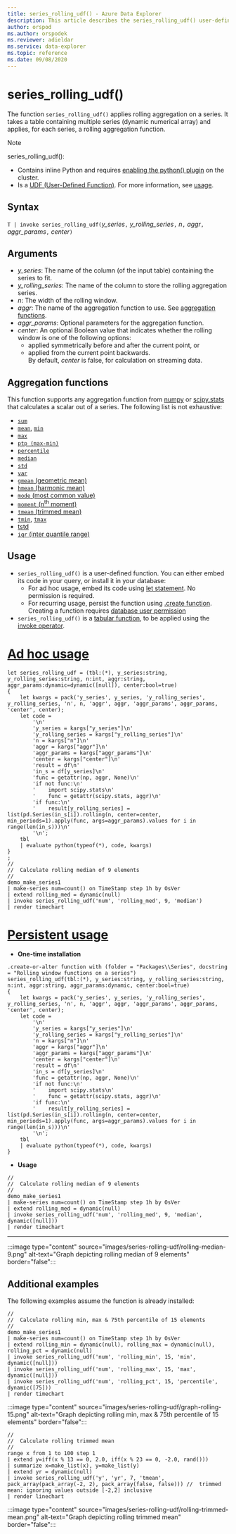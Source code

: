 ```yaml
---
title: series_rolling_udf() - Azure Data Explorer
description: This article describes the series_rolling_udf() user-defined function in Azure Data Explorer.
author: orspod
ms.author: orspodek
ms.reviewer: adieldar
ms.service: data-explorer
ms.topic: reference
ms.date: 09/08/2020
---
```

# series_rolling_udf()


The function `series_rolling_udf()` applies rolling aggregation on a series. It takes a table containing multiple series (dynamic numerical array) and applies, for each series, a rolling aggregation function.

> [!NOTE]
> series_rolling_udf():
>* Contains inline Python and requires [enabling the python() plugin](../query/pythonplugin.md#enable-the-plugin) on the cluster.
>* Is a [UDF (User-Defined Function)](../query/functions/user-defined-functions.md). For more information, see [usage](#usage).

## Syntax

`T | invoke series_rolling_udf(`*y_series*`,` *y_rolling_series*`,` *n*`,` *aggr*`,` *aggr_params*`,` *center*`)`

## Arguments

* *y_series*: The name of the column (of the input table) containing the series to fit.
* *y_rolling_series*: The name of the column to store the rolling aggregation series.
* *n*: The width of the rolling window.
* *aggr*: The name of the aggregation function to use. See [aggregation functions](#aggregation-functions).
* *aggr_params*: Optional parameters for the aggregation function.
* *center*: An optional Boolean value that indicates whether the rolling window is one of the following options:
    * applied symmetrically before and after the current point, or 
    * applied from the current point backwards. <br>
    By default, *center* is false, for calculation on streaming data.

## Aggregation functions

This function supports any aggregation function from [numpy](https://numpy.org/) or [scipy.stats](https://docs.scipy.org/doc/scipy/reference/stats.html#module-scipy.stats) that calculates a scalar out of a series. The following list is not exhaustive:

* [`sum`](https://numpy.org/doc/stable/reference/generated/numpy.sum.html#numpy.sum) 
* [`mean`](https://numpy.org/doc/stable/reference/generated/numpy.mean.html?highlight=mean#numpy.mean), [`min`](https://numpy.org/doc/stable/reference/generated/numpy.amin.html#numpy.amin)
* [`max`](https://numpy.org/doc/stable/reference/generated/numpy.amax.html)
* [`ptp (max-min)`](https://numpy.org/doc/stable/reference/generated/numpy.ptp.html)
* [`percentile`](https://numpy.org/doc/stable/reference/generated/numpy.percentile.html)
* [`median`](https://numpy.org/doc/stable/reference/generated/numpy.median.html)
* [`std`](https://numpy.org/doc/stable/reference/generated/numpy.std.html)
* [`var`](https://numpy.org/doc/stable/reference/generated/numpy.var.html)
* [`gmean` (geometric mean)](https://docs.scipy.org/doc/scipy/reference/generated/scipy.stats.gmean.html)
* [`hmean` (harmonic mean)](https://docs.scipy.org/doc/scipy/reference/generated/scipy.stats.hmean.html)
* [`mode` (most common value)](https://docs.scipy.org/doc/scipy/reference/generated/scipy.stats.mode.html)
* [`moment` (n<sup>th</sup> moment)](https://docs.scipy.org/doc/scipy/reference/generated/scipy.stats.moment.html)
* [`tmean` (trimmed mean)](https://docs.scipy.org/doc/scipy/reference/generated/scipy.stats.tmean.html)
* [`tmin`](https://docs.scipy.org/doc/scipy/reference/generated/scipy.stats.tmin.html), [`tmax`](https://docs.scipy.org/doc/scipy/reference/generated/scipy.stats.tmax.html)
* [tstd](https://docs.scipy.org/doc/scipy/reference/generated/scipy.stats.tstd.html)
* [`iqr` (inter quantile range)](https://docs.scipy.org/doc/scipy/reference/generated/scipy.stats.iqr.html) 

## Usage

* `series_rolling_udf()` is a user-defined function. You can either embed its code in your query, or install it in your database:
    * For ad hoc usage, embed its code using [let statement](../query/letstatement.md). No permission is required.
    * For recurring usage, persist the function using [.create function](../management/create-function.md). <br>
        Creating a function requires [database user permission](../management/access-control/role-based-authorization.md)
* `series_rolling_udf()` is a [tabular function](../query/functions/user-defined-functions.md#tabular-function), to be applied using the [invoke operator](../query/invokeoperator.md).

# [Ad hoc usage](#tab/adhoc)

<!-- csl: https://help.kusto.windows.net:443/Samples -->
```kusto
let series_rolling_udf = (tbl:(*), y_series:string, y_rolling_series:string, n:int, aggr:string, aggr_params:dynamic=dynamic([null]), center:bool=true)
{
    let kwargs = pack('y_series', y_series, 'y_rolling_series', y_rolling_series, 'n', n, 'aggr', aggr, 'aggr_params', aggr_params, 'center', center);
    let code =
        '\n'
        'y_series = kargs["y_series"]\n'
        'y_rolling_series = kargs["y_rolling_series"]\n'
        'n = kargs["n"]\n'
        'aggr = kargs["aggr"]\n'
        'aggr_params = kargs["aggr_params"]\n'
        'center = kargs["center"]\n'
        'result = df\n'
        'in_s = df[y_series]\n'
        'func = getattr(np, aggr, None)\n'
        'if not func:\n'
        '    import scipy.stats\n'
        '    func = getattr(scipy.stats, aggr)\n'
        'if func:\n'
        '    result[y_rolling_series] = list(pd.Series(in_s[i]).rolling(n, center=center, min_periods=1).apply(func, args=aggr_params).values for i in range(len(in_s)))\n'
        '\n';
    tbl
    | evaluate python(typeof(*), code, kwargs)
}
;
//
//  Calculate rolling median of 9 elements
//
demo_make_series1
| make-series num=count() on TimeStamp step 1h by OsVer
| extend rolling_med = dynamic(null)
| invoke series_rolling_udf('num', 'rolling_med', 9, 'median')
| render timechart
```

# [Persistent usage](#tab/persistent)

* **One-time installation**
<!-- csl: https://help.kusto.windows.net:443/Samples -->
```kusto
.create-or-alter function with (folder = "Packages\\Series", docstring = "Rolling window functions on a series")
series_rolling_udf(tbl:(*), y_series:string, y_rolling_series:string, n:int, aggr:string, aggr_params:dynamic, center:bool=true)
{
    let kwargs = pack('y_series', y_series, 'y_rolling_series', y_rolling_series, 'n', n, 'aggr', aggr, 'aggr_params', aggr_params, 'center', center);
    let code =
        '\n'
        'y_series = kargs["y_series"]\n'
        'y_rolling_series = kargs["y_rolling_series"]\n'
        'n = kargs["n"]\n'
        'aggr = kargs["aggr"]\n'
        'aggr_params = kargs["aggr_params"]\n'
        'center = kargs["center"]\n'
        'result = df\n'
        'in_s = df[y_series]\n'
        'func = getattr(np, aggr, None)\n'
        'if not func:\n'
        '    import scipy.stats\n'
        '    func = getattr(scipy.stats, aggr)\n'
        'if func:\n'
        '    result[y_rolling_series] = list(pd.Series(in_s[i]).rolling(n, center=center, min_periods=1).apply(func, args=aggr_params).values for i in range(len(in_s)))\n'
        '\n';
    tbl
    | evaluate python(typeof(*), code, kwargs)
}
```

* **Usage**
<!-- csl: https://help.kusto.windows.net:443/Samples -->
```kusto
//
//  Calculate rolling median of 9 elements
//
demo_make_series1
| make-series num=count() on TimeStamp step 1h by OsVer
| extend rolling_med = dynamic(null)
| invoke series_rolling_udf('num', 'rolling_med', 9, 'median', dynamic([null]))
| render timechart
```

---

:::image type="content" source="images/series-rolling-udf/rolling-median-9.png" alt-text="Graph depicting rolling median of 9 elements" border="false":::

## Additional examples

The following examples assume the function is already installed:

<!-- csl: https://help.kusto.windows.net:443/Samples -->
```kusto
//
//  Calculate rolling min, max & 75th percentile of 15 elements
//
demo_make_series1
| make-series num=count() on TimeStamp step 1h by OsVer
| extend rolling_min = dynamic(null), rolling_max = dynamic(null), rolling_pct = dynamic(null)
| invoke series_rolling_udf('num', 'rolling_min', 15, 'min', dynamic([null]))
| invoke series_rolling_udf('num', 'rolling_max', 15, 'max', dynamic([null]))
| invoke series_rolling_udf('num', 'rolling_pct', 15, 'percentile', dynamic([75]))
| render timechart
```

:::image type="content" source="images/series-rolling-udf/graph-rolling-15.png" alt-text="Graph depicting rolling min, max & 75th percentile of 15 elements" border="false":::

<!-- csl: https://help.kusto.windows.net:443/Samples -->
```kusto
//
//  Calculate rolling trimmed mean
//
range x from 1 to 100 step 1
| extend y=iff(x % 13 == 0, 2.0, iff(x % 23 == 0, -2.0, rand()))
| summarize x=make_list(x), y=make_list(y)
| extend yr = dynamic(null)
| invoke series_rolling_udf('y', 'yr', 7, 'tmean', pack_array(pack_array(-2, 2), pack_array(false, false))) //  trimmed mean: ignoring values outside [-2,2] inclusive
| render linechart
```

:::image type="content" source="images/series-rolling-udf/rolling-trimmed-mean.png" alt-text="Graph depicting rolling trimmed mean" border="false":::
